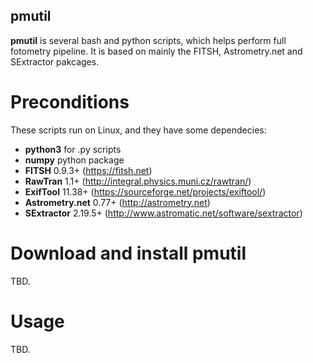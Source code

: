 ## pmutil

**pmutil** is several bash and python scripts, which helps perform full fotometry pipeline. It is based on mainly the FITSH, Astrometry.net and SExtractor pakcages.

# Preconditions

These scripts run on Linux, and they have some dependecies:

- **python3** for .py scripts
- **numpy** python package
- **FITSH** 0.9.3+ (https://fitsh.net)
- **RawTran** 1.1+ (http://integral.physics.muni.cz/rawtran/)
- **ExifTool** 11.38+ (https://sourceforge.net/projects/exiftool/)
- **Astrometry.net** 0.77+ (http://astrometry.net)
- **SExtractor** 2.19.5+ (http://www.astromatic.net/software/sextractor)

# Download and install pmutil

TBD.

# Usage

TBD.
